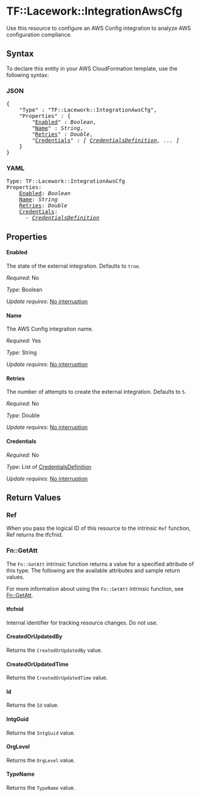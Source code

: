 # TF::Lacework::IntegrationAwsCfg

Use this resource to configure an AWS Config integration to analyze AWS configuration compliance.

## Syntax

To declare this entity in your AWS CloudFormation template, use the following syntax:

### JSON

<pre>
{
    "Type" : "TF::Lacework::IntegrationAwsCfg",
    "Properties" : {
        "<a href="#enabled" title="Enabled">Enabled</a>" : <i>Boolean</i>,
        "<a href="#name" title="Name">Name</a>" : <i>String</i>,
        "<a href="#retries" title="Retries">Retries</a>" : <i>Double</i>,
        "<a href="#credentials" title="Credentials">Credentials</a>" : <i>[ <a href="credentialsdefinition.md">CredentialsDefinition</a>, ... ]</i>
    }
}
</pre>

### YAML

<pre>
Type: TF::Lacework::IntegrationAwsCfg
Properties:
    <a href="#enabled" title="Enabled">Enabled</a>: <i>Boolean</i>
    <a href="#name" title="Name">Name</a>: <i>String</i>
    <a href="#retries" title="Retries">Retries</a>: <i>Double</i>
    <a href="#credentials" title="Credentials">Credentials</a>: <i>
      - <a href="credentialsdefinition.md">CredentialsDefinition</a></i>
</pre>

## Properties

#### Enabled

The state of the external integration. Defaults to `true`.

_Required_: No

_Type_: Boolean

_Update requires_: [No interruption](https://docs.aws.amazon.com/AWSCloudFormation/latest/UserGuide/using-cfn-updating-stacks-update-behaviors.html#update-no-interrupt)

#### Name

The AWS Config integration name.

_Required_: Yes

_Type_: String

_Update requires_: [No interruption](https://docs.aws.amazon.com/AWSCloudFormation/latest/UserGuide/using-cfn-updating-stacks-update-behaviors.html#update-no-interrupt)

#### Retries

The number of attempts to create the external integration. Defaults to `5`.

_Required_: No

_Type_: Double

_Update requires_: [No interruption](https://docs.aws.amazon.com/AWSCloudFormation/latest/UserGuide/using-cfn-updating-stacks-update-behaviors.html#update-no-interrupt)

#### Credentials

_Required_: No

_Type_: List of <a href="credentialsdefinition.md">CredentialsDefinition</a>

_Update requires_: [No interruption](https://docs.aws.amazon.com/AWSCloudFormation/latest/UserGuide/using-cfn-updating-stacks-update-behaviors.html#update-no-interrupt)

## Return Values

### Ref

When you pass the logical ID of this resource to the intrinsic `Ref` function, Ref returns the tfcfnid.

### Fn::GetAtt

The `Fn::GetAtt` intrinsic function returns a value for a specified attribute of this type. The following are the available attributes and sample return values.

For more information about using the `Fn::GetAtt` intrinsic function, see [Fn::GetAtt](https://docs.aws.amazon.com/AWSCloudFormation/latest/UserGuide/intrinsic-function-reference-getatt.html).

#### tfcfnid

Internal identifier for tracking resource changes. Do not use.

#### CreatedOrUpdatedBy

Returns the <code>CreatedOrUpdatedBy</code> value.

#### CreatedOrUpdatedTime

Returns the <code>CreatedOrUpdatedTime</code> value.

#### Id

Returns the <code>Id</code> value.

#### IntgGuid

Returns the <code>IntgGuid</code> value.

#### OrgLevel

Returns the <code>OrgLevel</code> value.

#### TypeName

Returns the <code>TypeName</code> value.

